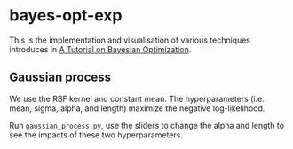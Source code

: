# bayes-opt-exp

This is the implementation and visualisation of various techniques introduces in [A Tutorial on Bayesian Optimization](https://arxiv.org/abs/1807.02811).

## Gaussian process

We use the RBF kernel and constant mean. The hyperparameters (i.e. mean, sigma, alpha, and length) maximize the negative log-likelihood. 

Run ```gaussian_process.py```, use the sliders to change the alpha and length to see the impacts of these two hyperparameters.
